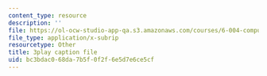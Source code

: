 ```yaml
---
content_type: resource
description: ''
file: https://ol-ocw-studio-app-qa.s3.amazonaws.com/courses/6-004-computation-structures-spring-2017/bc3bdac068da7b5f0f2f6e5d7e6ce5cf_cVEj5p9GiBA.srt
file_type: application/x-subrip
resourcetype: Other
title: 3play caption file
uid: bc3bdac0-68da-7b5f-0f2f-6e5d7e6ce5cf
---
```

